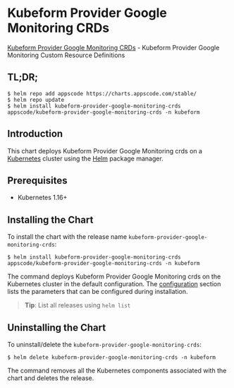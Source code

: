 # Kubeform Provider Google Monitoring CRDs

[Kubeform Provider Google Monitoring CRDs](https://github.com/kubeform) - Kubeform Provider Google Monitoring Custom Resource Definitions

## TL;DR;

```console
$ helm repo add appscode https://charts.appscode.com/stable/
$ helm repo update
$ helm install kubeform-provider-google-monitoring-crds appscode/kubeform-provider-google-monitoring-crds -n kubeform
```

## Introduction

This chart deploys Kubeform Provider Google Monitoring crds on a [Kubernetes](http://kubernetes.io) cluster using the [Helm](https://helm.sh) package manager.

## Prerequisites

- Kubernetes 1.16+

## Installing the Chart

To install the chart with the release name `kubeform-provider-google-monitoring-crds`:

```console
$ helm install kubeform-provider-google-monitoring-crds appscode/kubeform-provider-google-monitoring-crds -n kubeform
```

The command deploys Kubeform Provider Google Monitoring crds on the Kubernetes cluster in the default configuration. The [configuration](#configuration) section lists the parameters that can be configured during installation.

> **Tip**: List all releases using `helm list`

## Uninstalling the Chart

To uninstall/delete the `kubeform-provider-google-monitoring-crds`:

```console
$ helm delete kubeform-provider-google-monitoring-crds -n kubeform
```

The command removes all the Kubernetes components associated with the chart and deletes the release.


